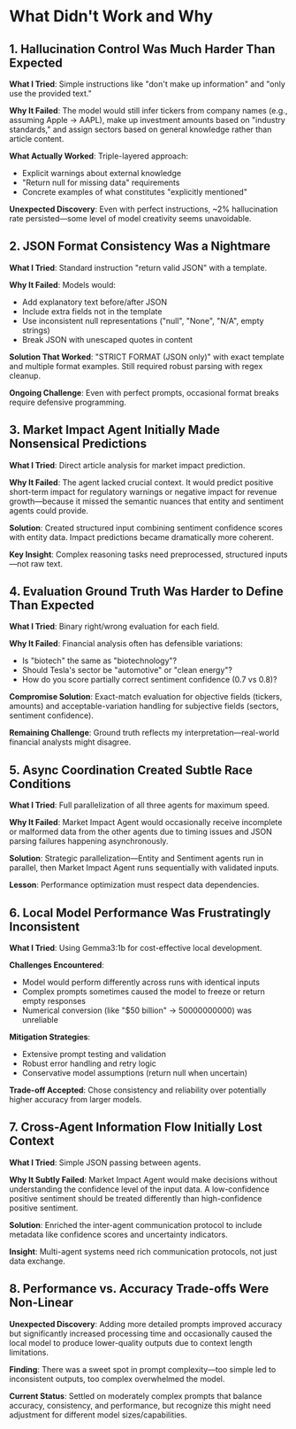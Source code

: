 # What Didn't Work and Why

## 1. **Hallucination Control Was Much Harder Than Expected**

**What I Tried**: Simple instructions like "don't make up information" and "only use the provided text."

**Why It Failed**: The model would still infer tickers from company names (e.g., assuming Apple → AAPL), make up investment amounts based on "industry standards," and assign sectors based on general knowledge rather than article content.

**What Actually Worked**: Triple-layered approach:
- Explicit warnings about external knowledge
- "Return null for missing data" requirements  
- Concrete examples of what constitutes "explicitly mentioned"

**Unexpected Discovery**: Even with perfect instructions, ~2% hallucination rate persisted—some level of model creativity seems unavoidable.

## 2. **JSON Format Consistency Was a Nightmare**

**What I Tried**: Standard instruction "return valid JSON" with a template.

**Why It Failed**: Models would:
- Add explanatory text before/after JSON
- Include extra fields not in the template
- Use inconsistent null representations ("null", "None", "N/A", empty strings)
- Break JSON with unescaped quotes in content

**Solution That Worked**: "STRICT FORMAT (JSON only)" with exact template and multiple format examples. Still required robust parsing with regex cleanup.

**Ongoing Challenge**: Even with perfect prompts, occasional format breaks require defensive programming.

## 3. **Market Impact Agent Initially Made Nonsensical Predictions**

**What I Tried**: Direct article analysis for market impact prediction.

**Why It Failed**: The agent lacked crucial context. It would predict positive short-term impact for regulatory warnings or negative impact for revenue growth—because it missed the semantic nuances that entity and sentiment agents could provide.

**Solution**: Created structured input combining sentiment confidence scores with entity data. Impact predictions became dramatically more coherent.

**Key Insight**: Complex reasoning tasks need preprocessed, structured inputs—not raw text.

## 4. **Evaluation Ground Truth Was Harder to Define Than Expected**

**What I Tried**: Binary right/wrong evaluation for each field.

**Why It Failed**: Financial analysis often has defensible variations:
- Is "biotech" the same as "biotechnology"?
- Should Tesla's sector be "automotive" or "clean energy"?
- How do you score partially correct sentiment confidence (0.7 vs 0.8)?

**Compromise Solution**: Exact-match evaluation for objective fields (tickers, amounts) and acceptable-variation handling for subjective fields (sectors, sentiment confidence).

**Remaining Challenge**: Ground truth reflects my interpretation—real-world financial analysts might disagree.

## 5. **Async Coordination Created Subtle Race Conditions**

**What I Tried**: Full parallelization of all three agents for maximum speed.

**Why It Failed**: Market Impact Agent would occasionally receive incomplete or malformed data from the other agents due to timing issues and JSON parsing failures happening asynchronously.

**Solution**: Strategic parallelization—Entity and Sentiment agents run in parallel, then Market Impact Agent runs sequentially with validated inputs.

**Lesson**: Performance optimization must respect data dependencies.

## 6. **Local Model Performance Was Frustratingly Inconsistent**

**What I Tried**: Using Gemma3:1b for cost-effective local development.

**Challenges Encountered**:
- Model would perform differently across runs with identical inputs
- Complex prompts sometimes caused the model to freeze or return empty responses
- Numerical conversion (like "$50 billion" → 50000000000) was unreliable

**Mitigation Strategies**:
- Extensive prompt testing and validation
- Robust error handling and retry logic
- Conservative model assumptions (return null when uncertain)

**Trade-off Accepted**: Chose consistency and reliability over potentially higher accuracy from larger models.

## 7. **Cross-Agent Information Flow Initially Lost Context**

**What I Tried**: Simple JSON passing between agents.

**Why It Subtly Failed**: Market Impact Agent would make decisions without understanding the confidence level of the input data. A low-confidence positive sentiment should be treated differently than high-confidence positive sentiment.

**Solution**: Enriched the inter-agent communication protocol to include metadata like confidence scores and uncertainty indicators.

**Insight**: Multi-agent systems need rich communication protocols, not just data exchange.

## 8. **Performance vs. Accuracy Trade-offs Were Non-Linear**

**Unexpected Discovery**: Adding more detailed prompts improved accuracy but significantly increased processing time and occasionally caused the local model to produce lower-quality outputs due to context length limitations.

**Finding**: There was a sweet spot in prompt complexity—too simple led to inconsistent outputs, too complex overwhelmed the model.

**Current Status**: Settled on moderately complex prompts that balance accuracy, consistency, and performance, but recognize this might need adjustment for different model sizes/capabilities.